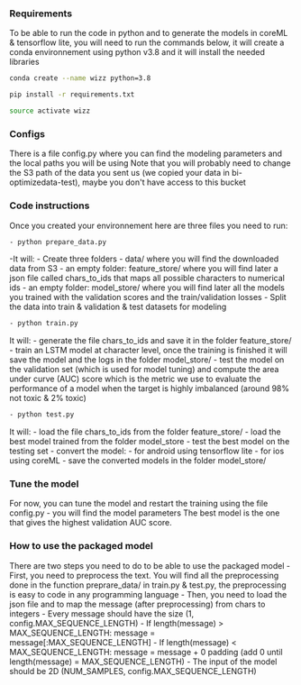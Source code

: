 ### Requirements
To be able to run the code in python and to generate the models in coreML & tensorflow lite, you will need to run the commands below, it will create a conda environnement using python v3.8 and it will install the needed libraries

```bash
conda create --name wizz python=3.8
```

```bash
pip install -r requirements.txt
```

```bash
source activate wizz
```

### Configs
There is a file config.py where you can find the modeling parameters and the local paths you will be using
Note that you will probably need to change the S3 path of the data you sent us (we copied your data in bi-optimizedata-test), maybe you don't have access to this bucket

### Code instructions
Once you created your environnement here are three files you need to run:

```bash
- python prepare_data.py
```

-It will:
    - Create three folders
        - data/ where you will find the downloaded data from S3
        - an empty folder: feature_store/ where you will find later a json file called chars_to_ids that maps all possible characters to numerical ids
        - an empty folder: model_store/ where you will find later all the models you trained with the validation scores and the train/validation losses
    - Split the data into train & validation & test datasets for modeling

```bash
- python train.py
```

It will:
    - generate the file chars_to_ids and save it in the folder feature_store/
    - train an LSTM model at character level, once the training is finished it will save the model and the logs in the folder model_store/
    - test the model on the validation set (which is used for model tuning) and compute the area under curve (AUC) score which is the metric we use to evaluate the performance of a model when the target is highly imbalanced (around 98% not toxic & 2% toxic)

```bash
- python test.py
```

It will:
    - load the file chars_to_ids from the folder feature_store/
    - load the best model trained from the folder model_store
    - test the best model on the testing set
    - convert the model:
        - for android using tensorflow lite
        - for ios using coreML
    - save the converted models in the folder model_store/
    
### Tune the model
For now, you can tune the model and restart the training using the file config.py - you will find the model parameters
The best model is the one that gives the highest validation AUC score.

### How to use the packaged model
There are two steps you need to do to be able to use the packaged model
    - First, you need to preprocess the text. You will find all the preprocessing done in the function preprare_data/ in train.py & test.py, the preprocessing is easy to code in any programming language
    - Then, you need to load the json file and to map the message (after preprocessing) from chars to integers
    - Every message should have the size (1, config.MAX_SEQUENCE_LENGTH)
        - If length(message) > MAX_SEQUENCE_LENGTH: message = message[:MAX_SEQUENCE_LENGTH]
        - If length(message) < MAX_SEQUENCE_LENGTH: message = message + 0 padding (add 0 until length(message) = MAX_SEQUENCE_LENGTH)
        - The input of the model should be 2D (NUM_SAMPLES,  config.MAX_SEQUENCE_LENGTH)